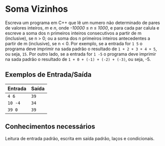 # Soma Vizinhos

Escreva um programa em C++ que lê um numero não determinado de pares de valores inteiros, _m_ e _n_, onde _-10000_ &le; _n_ &le; _1000_, e para cada par calula e escreve a soma dos n primeiros inteiros consecutivos a partir de m (inclusive), se n > 0; ou a soma dos n primeiros inteiros antecedentes a partir de m (inclusive), se n < 0. Por exemplo, se a entrada for `1 5` o programa deve imprimir na sada padrão o resultado de `1 + 2 + 3 + 4 + 5`, ou seja, `15`. Por outro lado, se a entrada for `1 -5` o programa deve imprimir na sada padrão o resultado de `1 + 0 + (-1) + (-2) + (-3)`, ou seja, -5.

## Exemplos de Entrada/Saída

Entrada | Saída
------- | -----
`4 6`   | `39`
`10 -4` | `34`
`39 0`  | `39`

## Conhecimentos necessários

Leitura de entrada padrão, escrita em saída padrão, laços e condicionais.
